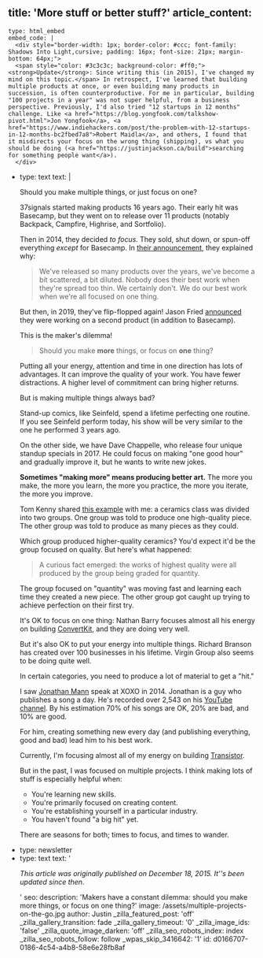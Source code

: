 title: 'More stuff or better stuff?'
article_content:
  -
    type: html_embed
    embed_code: |
      <div style="border-width: 1px; border-color: #ccc; font-family: Shadows Into Light,cursive; padding: 16px; font-size: 21px; margin-bottom: 64px;">
      <span style="color: #3c3c3c; background-color: #ff0;"><strong>Update</strong>: Since writing this (in 2015), I've changed my mind on this topic.</span> In retrospect, I've learned that building multiple products at once, or even building many products in succession, is often counterproductive. For me in particular, building "100 projects in a year" was not super helpful, from a business perspective. Previously, I'd also tried "12 startups in 12 months" challenge. Like <a href="https://blog.yongfook.com/talkshow-pivot.html">Jon Yongfook</a>, <a href="https://www.indiehackers.com/post/the-problem-with-12-startups-in-12-months-bc2fbed7a8">Robert Maidla</a>, and others, I found that it misdirects your focus on the wrong thing (shipping), vs what you should be doing (<a href="https://justinjackson.ca/build">searching for something people want</a>).
      </div>
  -
    type: text
    text: |
      <p>Should you make multiple things, or just focus on one?<br></p><p>37signals started making products 16 years ago. Their early hit was Basecamp, but they went on to release over 11 products (notably Backpack, Campfire, Highrise, and Sortfolio).</p><p>Then in 2014, they decided <em>to focus</em>. They sold, shut down, or spun-off everything <em>except</em> for Basecamp. In <a href="http://37signals.com/">their announcement</a>, they explained why:</p><blockquote><p>
        We've released so many products over the years, we've become a bit scattered, a bit diluted. Nobody does their best work when they're spread too thin. We certainly don't. We do our best work when we're all focused on one thing.
      </p></blockquote><p>But then, in 2019, they've flip-flopped again! Jason Fried <a href="https://twitter.com/jasonfried/status/1192228900132147200">announced</a> they were working on a second product (in addition to Basecamp).&nbsp;</p><p>This is the maker's dilemma!&nbsp;</p><blockquote><p>Should you make <strong>more</strong> things, or focus on <strong>one</strong> thing?</p></blockquote><p>Putting all your energy, attention and time in one direction has lots of advantages. It can improve the quality of your work. You have fewer distractions. A higher level of commitment can bring higher returns.</p><p>But is making multiple things always bad?</p><p>Stand-up comics, like Seinfeld, spend a lifetime perfecting one routine. If you see Seinfeld perform today, his show will be very similar to the one he performed 3 years ago.<br></p><p>On the other side, we have Dave Chappelle, who release four unique standup specials in 2017. He could focus on making "one good hour" and gradually improve it, but he wants to write new jokes.</p><p><b>Sometimes "making more" means producing better art.</b> The more you make, the more you learn, the more you practice, the more you iterate, the more you improve.</p><p>Tom Kenny shared <a href="http://inspectelement.com/articles/why-quality-over-quantity-isnt-entirely-true-for-web-design/">this example</a> with me: a ceramics class was divided into two groups. One group was told to produce one high-quality piece. The other group was told to produce as many pieces as they could.</p><p>Which group produced higher-quality ceramics? You'd expect it'd be the group focused on quality. But here's what happened:</p><blockquote><p>
        A curious fact emerged: the works of highest quality were all produced by the group being graded for quantity.
      </p></blockquote><p>The group focused on "quantity" was moving fast and learning each time they created a new piece. The other group got caught up trying to achieve perfection on their first try.</p><p>It's OK to focus on one thing: Nathan Barry focuses almost all his energy on building <a href="http://mbsy.co/convertkit/75552">ConvertKit</a>, and they are doing very well.</p><p>But it's also OK to put your energy into multiple things. Richard Branson has created over 100 businesses in his lifetime. Virgin Group also seems to be doing quite well.</p><p>In certain categories, you need to produce a lot of material to get a "hit."</p><p>I saw <a href="https://www.youtube.com/watch?v=nM4fGsyyWF0">Jonathan Mann</a> speak at XOXO in 2014. Jonathan is a guy who publishes a song a day. He's recorded over 2,543 on his <a href="https://www.youtube.com/user/therockcookiebottom/about">YouTube channel</a>. By his estimation 70% of his songs are OK, 20% are bad, and 10% are good.</p><p>For him, creating something new every day (and publishing everything, good and bad) lead him to his best work.</p><p>Currently, I'm focusing almost all of my energy on building&nbsp;<a href="https://transistor.fm/?via=justin">Transistor</a>.&nbsp;</p><p>But in the past, I was focused on multiple projects. I think making lots of stuff is especially helpful when:</p><ul><li>You're learning new skills.<br></li><li>You're primarily focused on creating content.</li><li>You're establishing yourself in a particular industry.</li><li>You haven't found "a big hit" yet.</li></ul><p>There are seasons for both; times to focus, and times to wander.</p>
  -
    type: newsletter
  -
    type: text
    text: '<p><i>This article was originally published on December 18, 2015. It''s been updated since then.</i></p>'
seo:
  description: 'Makers have a constant dilemma: should you make more things, or focus on one thing?'
  image: /assets/multiple-projects-on-the-go.jpg
author: Justin
_zilla_featured_post: 'off'
_zilla_gallery_transition: fade
_zilla_gallery_timeout: '0'
_zilla_image_ids: 'false'
_zilla_quote_image_darken: 'off'
_zilla_seo_robots_index: index
_zilla_seo_robots_follow: follow
_wpas_skip_3416642: '1'
id: d0166707-0186-4c54-a4b8-58e6e28fb8af
